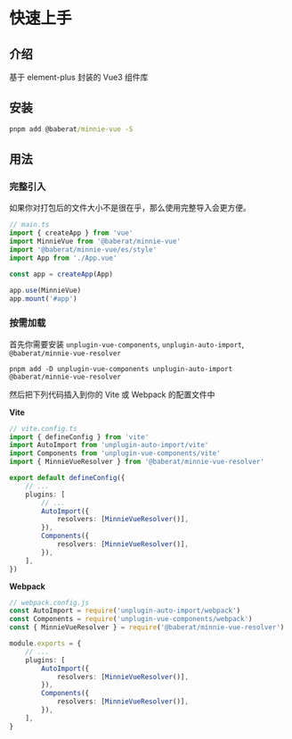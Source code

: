 # 快速上手

## 介绍

基于 element-plus 封装的 Vue3 组件库

## 安装

```cmd
pnpm add @baberat/minnie-vue -S
```

## 用法

### 完整引入

如果你对打包后的文件大小不是很在乎，那么使用完整导入会更方便。

```js
// main.ts
import { createApp } from 'vue'
import MinnieVue from '@baberat/minnie-vue'
import '@baberat/minnie-vue/es/style'
import App from './App.vue'

const app = createApp(App)

app.use(MinnieVue)
app.mount('#app')
```

### 按需加载

首先你需要安装 `unplugin-vue-components`, `unplugin-auto-import`, `@baberat/minnie-vue-resolver`

```shell
pnpm add -D unplugin-vue-components unplugin-auto-import @baberat/minnie-vue-resolver
```

然后把下列代码插入到你的 Vite 或 Webpack 的配置文件中

**Vite**

```ts
// vite.config.ts
import { defineConfig } from 'vite'
import AutoImport from 'unplugin-auto-import/vite'
import Components from 'unplugin-vue-components/vite'
import { MinnieVueResolver } from '@baberat/minnie-vue-resolver'

export default defineConfig({
    // ...
    plugins: [
        // ...
        AutoImport({
            resolvers: [MinnieVueResolver()],
        }),
        Components({
            resolvers: [MinnieVueResolver()],
        }),
    ],
})
```

**Webpack**

```ts
// webpack.config.js
const AutoImport = require('unplugin-auto-import/webpack')
const Components = require('unplugin-vue-components/webpack')
const { MinnieVueResolver } = require('@baberat/minnie-vue-resolver')

module.exports = {
    // ...
    plugins: [
        AutoImport({
            resolvers: [MinnieVueResolver()],
        }),
        Components({
            resolvers: [MinnieVueResolver()],
        }),
    ],
}
```
